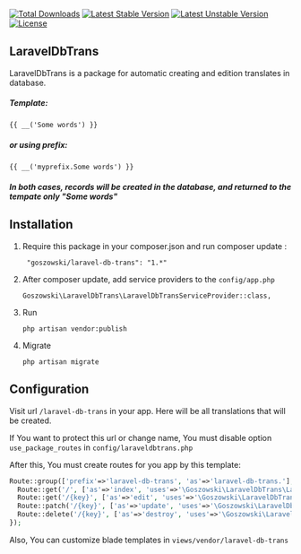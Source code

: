 [![Total Downloads](https://poser.pugx.org/goszowski/laravel-db-trans/d/total.svg)](https://packagist.org/packages/goszowski/laravel-db-trans)
[![Latest Stable Version](https://poser.pugx.org/goszowski/laravel-db-trans/v/stable.svg)](https://packagist.org/packages/goszowski/laravel-db-trans)
[![Latest Unstable Version](https://poser.pugx.org/goszowski/laravel-db-trans/v/unstable.svg)](https://packagist.org/packages/goszowskilaravel-db-trans)
[![License](https://poser.pugx.org/goszowski/laravel-db-trans/license.svg)](https://packagist.org/packages/goszowski/laravel-db-trans)

## LaravelDbTrans

LaravelDbTrans is a package for automatic creating and edition translates in database.

##### Template:
```html
{{ __('Some words') }}
```

##### or using prefix:
```html
{{ __('myprefix.Some words') }}
```

##### In both cases, records will be created in the database, and returned to the tempate only "Some words"

## Installation

1. Require this package in your composer.json and run composer update :

		"goszowski/laravel-db-trans": "1.*"

 2. After composer update, add service providers to the `config/app.php`

	    Goszowski\LaravelDbTrans\LaravelDbTransServiceProvider::class,
      
 3. Run
 
	    php artisan vendor:publish
      
 3. Migrate
 
	    php artisan migrate
      
 ## Configuration
 Visit url `/laravel-db-trans` in your app. Here will be all translations that will be created. 
 
 If You want to protect this url or change name, You must disable option `use_package_routes` in `config/laraveldbtrans.php`
 
 After this, You must create routes for you app by this template:
```php
Route::group(['prefix'=>'laravel-db-trans', 'as'=>'laravel-db-trans.'], function(){
  Route::get('/', ['as'=>'index', 'uses'=>'\Goszowski\LaravelDbTrans\LaravelDbTransController@index']);
  Route::get('/{key}', ['as'=>'edit', 'uses'=>'\Goszowski\LaravelDbTrans\LaravelDbTransController@edit']);
  Route::patch('/{key}', ['as'=>'update', 'uses'=>'\Goszowski\LaravelDbTrans\LaravelDbTransController@update']);
  Route::delete('/{key}', ['as'=>'destroy', 'uses'=>'\Goszowski\LaravelDbTrans\LaravelDbTransController@destroy']);
});
```

Also, You can customize blade templates in `views/vendor/laravel-db-trans`

